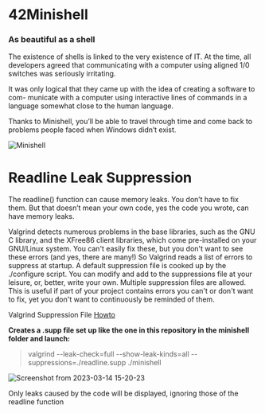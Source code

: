 # 42Minishell
### As beautiful as a shell

The existence of shells is linked to the very existence of IT.
At the time, all developers agreed that communicating with a computer using aligned
1/0 switches was seriously irritating.

It was only logical that they came up with the idea of creating a software to com-
municate with a computer using interactive lines of commands in a language somewhat
close to the human language.

Thanks to Minishell, you’ll be able to travel through time and come back to problems
people faced when Windows didn’t exist.


![Minishell](https://user-images.githubusercontent.com/107865727/225025081-358e9c7b-a98b-43be-bd45-0282f3ecc624.png)

# Readline Leak Suppression

The readline() function can cause memory leaks. You don’t have to fix them. But
that doesn’t mean your own code, yes the code you wrote, can have memory
leaks.

Valgrind detects numerous problems in the base libraries, such as the GNU C library, and the XFree86 client libraries, which come pre-installed on your GNU/Linux system. You can't easily fix these, but you don't want to see these errors (and yes, there are many!) So Valgrind reads a list of errors to suppress at startup. A default suppression file is cooked up by the ./configure script.
You can modify and add to the suppressions file at your leisure, or, better, write your own. Multiple suppression files are allowed. This is useful if part of your project contains errors you can't or don't want to fix, yet you don't want to continuously be reminded of them.

Valgrind Suppression File [Howto](https://wiki.wxwidgets.org/Valgrind_Suppression_File_Howto)

**Creates a .supp file set up like the one in this repository in the minishell folder and launch:**
>valgrind --leak-check=full --show-leak-kinds=all --suppressions=./readline.supp ./minishell


![Screenshot from 2023-03-14 15-20-23](https://user-images.githubusercontent.com/107865727/225031679-786f8731-ff70-4143-8abf-1c28bbabbb71.png)

Only leaks caused by the code will be displayed, ignoring those of the readline function
